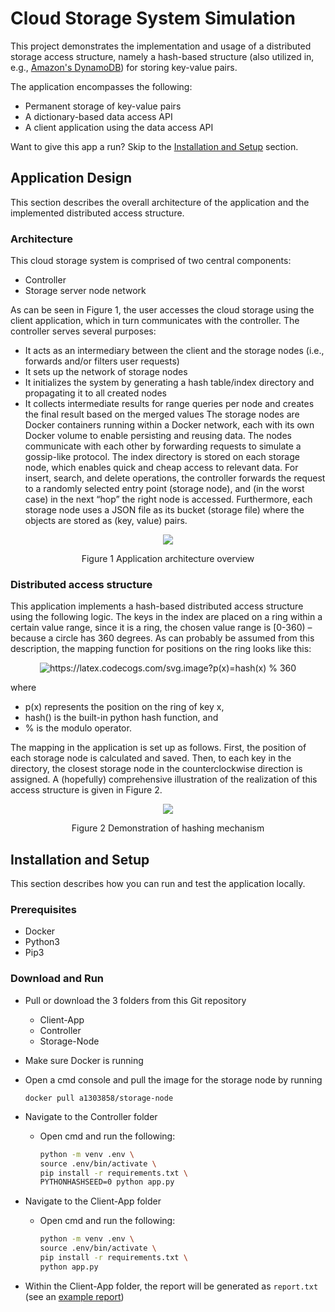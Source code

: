 # Cloud Storage System Simulation

This project demonstrates the implementation and usage of a distributed storage access structure, namely a hash-based structure (also utilized in, e.g., [Amazon's DynamoDB](https://aws.amazon.com/dynamodb/)) for storing key-value pairs.

The application encompasses the following:
* Permanent storage of key-value pairs
* A dictionary-based data access API
* A client application using the data access API

Want to give this app a run? Skip to the [Installation and Setup](#install) section.

## Application Design
This section describes the overall architecture of the application and the implemented distributed access structure.

### Architecture

This cloud storage system is comprised of two central components:

* Controller
*	Storage server node network

As can be seen in Figure 1, the user accesses the cloud storage using the client application, which in turn communicates with the controller. The controller serves several purposes: 
*	It acts as an intermediary between the client and the storage nodes (i.e., forwards and/or filters user requests)
*	It sets up the network of storage nodes
*	It initializes the system by generating a hash table/index directory and propagating it to all created nodes
*	It collects intermediate results for range queries per node and creates the final result based on the merged values
The storage nodes are Docker containers running within a Docker network, each with its own Docker volume to enable persisting and reusing data. The nodes communicate with each other by forwarding requests to simulate a gossip-like protocol. The index directory is stored on each storage node, which enables quick and cheap access to relevant data. For insert, search, and delete operations, the controller forwards the request to a randomly selected entry point (storage node), and (in the worst case) in the next “hop” the right node is accessed. Furthermore, each storage node uses a JSON file as its bucket (storage file) where the objects are stored as (key, value) pairs.

<p align="center">
  <img src="https://user-images.githubusercontent.com/18488581/165816786-810f3b46-6a60-45f3-a075-be88bd03596d.png"/>
</p>
<p align="center">
  Figure 1 Application architecture overview
</p>

### Distributed access structure

This application implements a hash-based distributed access structure using the following logic. 
The keys in the index are placed on a ring within a certain value range, since it is a ring, the chosen value range is [0-360) – because a circle has 360 degrees. 
As can probably be assumed from this description, the mapping function for positions on the ring looks like this:

<p align="center">
  <img src="https://latex.codecogs.com/svg.image?p(x)=hash(x)&space;%&space;360&space;&space;" title="https://latex.codecogs.com/svg.image?p(x)=hash(x) % 360 " />
</p>

where 
- p(x) represents the position on the ring of key x, 
- hash() is the built-in python hash function, and 
- % is the modulo operator.

The mapping in the application is set up as follows. First, the position of each storage node is calculated and saved. Then, to each key in the directory, the closest storage node in the counterclockwise direction is assigned. A (hopefully) comprehensive illustration of the realization of this access structure is given in Figure 2.

<p align="center">
  <img src="https://user-images.githubusercontent.com/18488581/165819645-f3b94dd2-5c66-45e0-9131-21eb93fce70b.png"/>
</p>

<p align="center">
  Figure 2 Demonstration of hashing mechanism
</p>
  
<section id="install"/>

## Installation and Setup
This section describes how you can run and test the application locally.

### Prerequisites
* Docker
* Python3
* Pip3

### Download and Run
* Pull or download the 3 folders from this Git repository
  -	Client-App
  -	Controller
  -	Storage-Node
* Make sure Docker is running
* Open a cmd console and pull the image for the storage node by running

  `docker pull a1303858/storage-node`
  
* Navigate to the Controller folder
  - Open cmd and run the following:

    ```sh
    python -m venv .env \
    source .env/bin/activate \
    pip install -r requirements.txt \
    PYTHONHASHSEED=0 python app.py
    ```
* Navigate to the Client-App folder
  - Open cmd and run the following:
    ```sh
    python -m venv .env \
    source .env/bin/activate \
    pip install -r requirements.txt \
    python app.py
    ```
* Within the Client-App folder, the report will be generated as `report.txt` (see an [example report](https://github.com/stela-kucek/cloud-storage-system-simulation/blob/b3cc717ce47e2aa4ff6d815a821cc99f0e332600/Client-App/example-report.txt))

